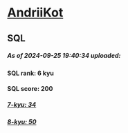 # [AndriiKot](https://www.codewars.com/users/AndriiKot) 
## SQL
##### As of 2024-09-25 19:40:34 uploaded:
#### SQL rank: 6 kyu
#### SQL score: 200
##### [7-kyu: 34](https://github.com/AndriiKot/SQL__CodeWars/tree/main/kyu-7)
##### [8-kyu: 50](https://github.com/AndriiKot/SQL__CodeWars/tree/main/kyu-8)
